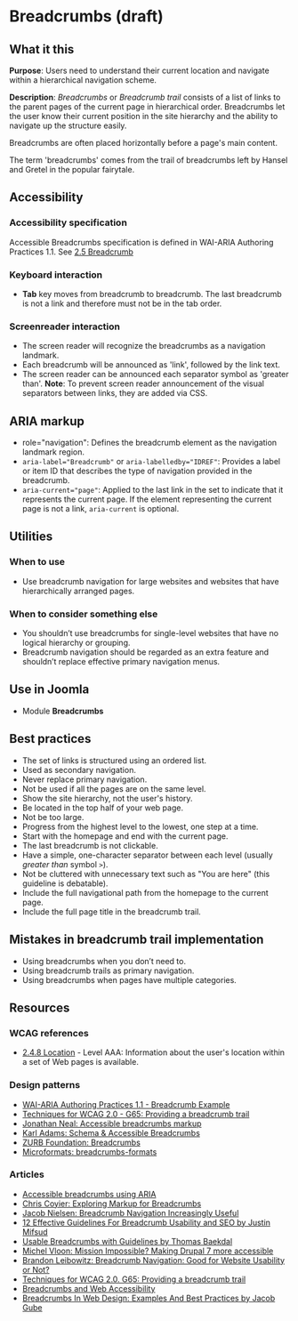 # Breadcrumbs (draft)
## What it this
**Purpose**: Users need to understand their current location and navigate within a hierarchical navigation scheme.

**Description**: _Breadcrumbs_ or _Breadcrumb trail_ consists of a list of links to the parent pages of the current page in hierarchical order.  Breadcrumbs let the user know their current position in the site hierarchy and the ability to navigate up the structure easily.

Breadcrumbs are often placed horizontally before a page's main content.

The term 'breadcrumbs' comes from the trail of breadcrumbs left by Hansel and Gretel in the popular fairytale.

## Accessibility
### Accessibility specification
Accessible Breadcrumbs specification is defined in WAI-ARIA Authoring Practices 1.1. See [2.5 Breadcrumb](https://www.w3.org/TR/wai-aria-practices/#breadcrumb)

### Keyboard interaction
* **Tab** key moves from breadcrumb to breadcrumb. The last breadcrumb is not a link and therefore must not be in the tab order.

### Screenreader interaction
* The screen reader will recognize the breadcrumbs as a navigation landmark.
* Each breadcrumb will be announced as 'link', followed by the link text.
* The screen reader can be announced each separator symbol as 'greater than'. 
  **Note**: To prevent screen reader announcement of the visual separators between links, they are added via CSS.


## ARIA markup
* role="navigation": Defines the breadcrumb element as the navigation landmark region.
* `aria-label="Breadcrumb"` or `aria-labelledby="IDREF"`: Provides a label or item ID that describes the type of navigation provided in the breadcrumb.
* `aria-current="page"`: Applied to the last link in the set to indicate that it represents the current page. If the element representing the current page is not a link, `aria-current` is optional.

## Utilities
### When to use
* Use breadcrumb navigation for large websites and websites that have hierarchically arranged pages. 
### When to consider something else
* You shouldn’t use breadcrumbs for single-level websites that have no logical hierarchy or grouping.
* Breadcrumb navigation should be regarded as an extra feature and shouldn’t replace effective primary navigation menus.


## Use in Joomla
* Module **Breadcrumbs**

## Best practices
* The set of links is structured using an ordered list.
* Used as secondary navigation.
* Never replace primary navigation. 
* Not be used if all the pages are on the same level.
* Show the site hierarchy, not the user's history. 
* Be located in the top half of your web page. 
* Not be too large. 
* Progress from the highest level to the lowest, one step at a time.
* Start with the homepage and end with the current page.
* The last breadcrumb is not clickable. 
* Have a simple, one-character separator between each level (usually _greater than_ symbol `>`).
* Not be cluttered with unnecessary text such as "You are here" (this guideline is debatable).
* Include the full navigational path from the homepage to the current page.
* Include the full page title in the breadcrumb trail. 

## Mistakes in breadcrumb trail implementation
* Using breadcrumbs when you don’t need to.
* Using breadcrumb trails as primary navigation.
* Using breadcrumbs when pages have multiple categories.

## Resources
### WCAG references
* [2.4.8 Location](https://www.w3.org/TR/2008/REC-WCAG20-20081211/#navigation-mechanisms-location) - Level AAA: Information about the user's location within a set of Web pages is available. 

### Design patterns
* [WAI-ARIA Authoring Practices 1.1 - Breadcrumb Example](https://www.w3.org/TR/wai-aria-practices/examples/breadcrumb/index.html)
* [Techniques for WCAG 2.0 - G65: Providing a breadcrumb trail](https://www.w3.org/TR/WCAG20-TECHS/G65.html)
* [Jonathan Neal: Accessible breadcrumbs markup](https://codepen.io/jonneal/pen/ianKu)
* [Karl Adams: Schema & Accessible Breadcrumbs](https://codepen.io/Five50/pen/reQREV)
* [ZURB Foundation: Breadcrumbs](http://foundation.zurb.com/sites/docs/v/5.5.3/components/breadcrumbs.html)
* [Microformats: breadcrumbs-formats](http://microformats.org/wiki/breadcrumbs-formats)

### Articles
* [Accessible breadcrumbs using ARIA](https://www.uvd.co.uk/blog/accessible-breadcrumbs-using-aria/)
* [Chris Coyier: Exploring Markup for Breadcrumbs](https://css-tricks.com/markup-for-breadcrumbs/)
* [Jacob Nielsen: Breadcrumb Navigation Increasingly Useful](https://www.nngroup.com/articles/breadcrumb-navigation-useful/)
* [12 Effective Guidelines For Breadcrumb Usability and SEO by Justin Mifsud](http://usabilitygeek.com/12-effective-guidelines-for-breadcrumb-usability-and-seo/)
* [Usable Breadcrumbs with Guidelines by Thomas Baekdal](https://www.baekdal.com/insights/breadcrumbguidelines)
* [Michel Vloon: Mission Impossible? Making Drupal 7 more accessible](https://www.nomensa.com/blog/2015/mission-impossible-making-drupal-7-more-accessible)
* [Brandon Leibowitz: Breadcrumb Navigation: Good for Website Usability or Not?](http://blog.usabilla.com/breadcrumb-navigation-good-website-usability-not/)
* [Techniques for WCAG 2.0. G65: Providing a breadcrumb trail](https://www.w3.org/TR/WCAG20-TECHS/G65.html)
* [Breadcrumbs and Web Accessibility](http://www.ficksworkshop.com/blog/post/breadcrumbs-and-web-accessibility)
* [Breadcrumbs In Web Design: Examples And Best Practices by Jacob Gube](https://www.smashingmagazine.com/2009/03/breadcrumbs-in-web-design-examples-and-best-practices/)


